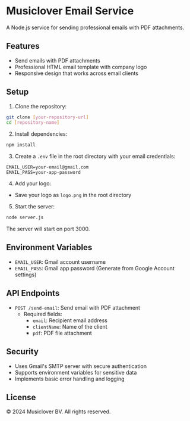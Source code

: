 # Musiclover Email Service

A Node.js service for sending professional emails with PDF attachments.

## Features

- Send emails with PDF attachments
- Professional HTML email template with company logo
- Responsive design that works across email clients

## Setup

1. Clone the repository:
```bash
git clone [your-repository-url]
cd [repository-name]
```

2. Install dependencies:
```bash
npm install
```

3. Create a `.env` file in the root directory with your email credentials:
```env
EMAIL_USER=your-email@gmail.com
EMAIL_PASS=your-app-password
```

4. Add your logo:
- Save your logo as `logo.png` in the root directory

5. Start the server:
```bash
node server.js
```

The server will start on port 3000.

## Environment Variables

- `EMAIL_USER`: Gmail account username
- `EMAIL_PASS`: Gmail app password (Generate from Google Account settings)

## API Endpoints

- `POST /send-email`: Send email with PDF attachment
  - Required fields:
    - `email`: Recipient email address
    - `clientName`: Name of the client
    - `pdf`: PDF file attachment

## Security

- Uses Gmail's SMTP server with secure authentication
- Supports environment variables for sensitive data
- Implements basic error handling and logging

## License

© 2024 Musiclover BV. All rights reserved.
